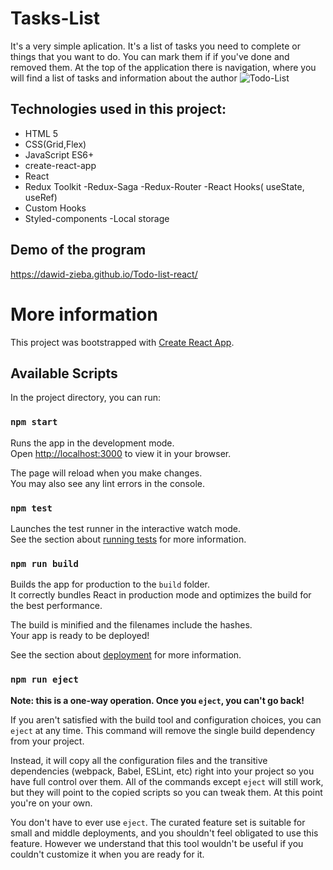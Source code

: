 # Tasks-List
It's a very simple aplication. It's a list of tasks you need to complete or things that you want to do. You can mark them if if you've done and removed them.
At the top of the application there is navigation, where you will find a list of tasks and information about the author
![Todo-List](https://user-images.githubusercontent.com/121859805/230620069-c1cf160b-37eb-4eae-b0f0-cf09c9af80a7.gif)

## Technologies used in this project:
- HTML 5
- CSS(Grid,Flex)
- JavaScript ES6+
- create-react-app
- React
- Redux Toolkit
-Redux-Saga
-Redux-Router
-React Hooks( useState, useRef)
- Custom Hooks
- Styled-components
-Local storage
## Demo of the program
https://dawid-zieba.github.io/Todo-list-react/
# More information

This project was bootstrapped with [Create React App](https://github.com/facebook/create-react-app).

## Available Scripts

In the project directory, you can run:

### `npm start`

Runs the app in the development mode.\
Open [http://localhost:3000](http://localhost:3000) to view it in your browser.

The page will reload when you make changes.\
You may also see any lint errors in the console.

### `npm test`

Launches the test runner in the interactive watch mode.\
See the section about [running tests](https://facebook.github.io/create-react-app/docs/running-tests) for more information.

### `npm run build`

Builds the app for production to the `build` folder.\
It correctly bundles React in production mode and optimizes the build for the best performance.

The build is minified and the filenames include the hashes.\
Your app is ready to be deployed!

See the section about [deployment](https://facebook.github.io/create-react-app/docs/deployment) for more information.

### `npm run eject`

**Note: this is a one-way operation. Once you `eject`, you can't go back!**

If you aren't satisfied with the build tool and configuration choices, you can `eject` at any time. This command will remove the single build dependency from your project.

Instead, it will copy all the configuration files and the transitive dependencies (webpack, Babel, ESLint, etc) right into your project so you have full control over them. All of the commands except `eject` will still work, but they will point to the copied scripts so you can tweak them. At this point you're on your own.

You don't have to ever use `eject`. The curated feature set is suitable for small and middle deployments, and you shouldn't feel obligated to use this feature. However we understand that this tool wouldn't be useful if you couldn't customize it when you are ready for it.

